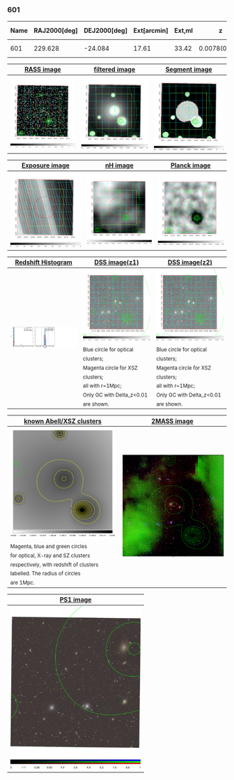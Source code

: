 <div STYLE="page-break-after: always;"></div>

### 601

|Name|RAJ2000[deg]|DEJ2000[deg] |Ext[arcmin]| Ext,ml | z | z_src| C|GC(XSZ,Delta_z<0.01)| GC(OPT,Delta_z<0.01)|GC| R_sig[arcmin] | R500[arcmin] | R500[Mpc]| CRsig[c/s] | CR500[c/s] |L500[1E44 erg/s]|F500[1E-12 erg/s/cm^2]| M500[1E14 Msun]|Tx[keV]|Cnt_sig|Beta|Rc[arcmin]|Comment|Alias|
|---|---|---|---|---|---|------|---|--------|---------|----------|---|---|---|---|---|---|---|---|---|---|---|---|---|---|
|601| 229.628| -24.084| 17.61| 33.42| 0.0078(0.005)| z1, z_opt| S| -| N| N| 30.131| 41.629| 0.401| 0.479(0.100)| 0.511(0.107)| 0.009(0.001)| 6.407(0.834)| 0.18(0.01)| 0.76(0.03)| 233.5| 0.518(-0.013+0.031)| 11.484(-0.697+0.931)| -| t563|

|[RASS image](../image/601/601_img.pdf)|[filtered image](../image/601/601_fil.pdf)|[Segment image](../image/601/601_seg.pdf)|
|-------------------|--------------------|-------------------|
| <img src="../image/601/601_img.png" width="300">  | <img src="../image/601/601_fil.png" width="300">   | <img src="../image/601/601_seg.png" width="300">  |

|[Exposure image](../image/601/601_mex.pdf)| [nH image](../image/601/601_nh.pdf)| [Planck image](../image/601/601_p.pdf)|
|-------------------|--------------------|-------------------|
|<img src="../image/601/601_mex.png" width="300">   | <img src="../image/601/601_nh.png" width="300">    | <img src="../image/601/601_p.png" width="300"> |

|[Redshift Histogram](../image/601/601_zg.pdf) | [DSS image(z1)](../image/601/601_dss_z1.pdf)      |  [DSS image(z2)](../image/601/601_dss_z2.pdf)    |
|-------------------|--------------------|-------------------|
|<img src="../image/601/601_zg.png" width="300"> |<img src="../image/601/601_dss_z1.png" width="300"> <sub><br>Blue circle for optical clusters; <br>Magenta circle for XSZ clusters; <br>all with r=1Mpc; <br>Only GC with Delta_z<0.01 are shown. </sub>| <img src="../image/601/601_dss_z2.png" width="300"><sub><br>Blue circle for optical clusters; <br>Magenta circle for XSZ clusters; <br>all with r=1Mpc; <br>Only GC with Delta_z<0.01 are shown. </sub> |

|[known Abell/XSZ clusters](../image/601/601_gc.pdf) | [2MASS image](../image/601/601_2mass.pdf)      |
|-------------------|-------------------|
|<img src=../image/601/601_gc.png width="300"> <br><sub>Magenta, blue and green circles <br>for optical, X-ray and SZ clusters <br>respectively, with redshift of clusters <br>labelled. The radius of circles <br>are 1Mpc.</sub>|<img src="../image/601/601_2mass.png" width="300">  |

|[PS1 image](../image/601/601_ps1.pdf)            |
|-------------------|
| <img src="../image/601/601_ps1.pdf" width="300">  |
